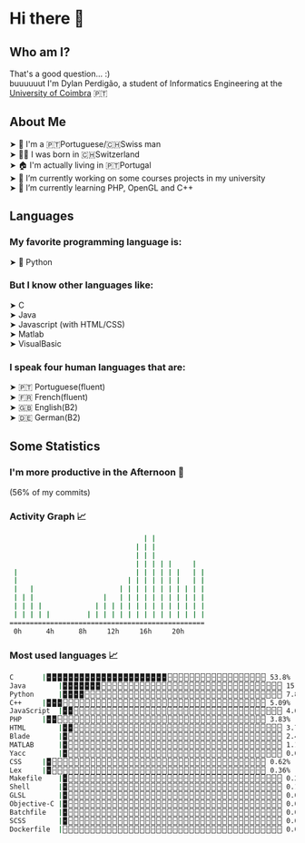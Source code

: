 # Hi there 👋

## Who am I?
That's a good question... :)<br>
buuuuuut I'm Dylan Perdigão, a student of Informatics Engineering at the <a href="https://www.uc.pt">University of Coimbra</a> 🇵🇹

## About Me
  ➤ 👤 I'm a 🇵🇹Portuguese/🇨🇭Swiss man<br>
  ➤ 👶🏻 I was born in 🇨🇭Switzerland<br>
  ➤ 🏠 I'm actually living in 🇵🇹Portugal<br>
  ➤ 🔭 I’m currently working on some courses projects in my university<br>
  ➤ 🌱 I’m currently learning PHP, OpenGL and C++<br>
  

## Languages
### My favorite programming language is:

  ➤ 🐍 Python
  
### But I know other languages like:

  ➤ C<br>
  ➤ Java<br>
  ➤ Javascript (with HTML/CSS)<br>
  ➤ Matlab<br>
  ➤ VisualBasic<br>
  
### I speak four human languages that are:<br>
  ➤ 🇵🇹 Portuguese(fluent)<br>
  ➤ 🇫🇷 French(fluent)<br>
  ➤ 🇬🇧 English(B2)<br>
  ➤ 🇩🇪 German(B2)<br>

<!--STATS-->
<!--BEGIN-->
## Some Statistics
### I'm more productive in the Afternoon 🌇
(56% of my commits)

### Activity Graph 📈

```bash
                                 | |            
                               | | |            
                               | | |            
                               | | | | |     |  
 |                             | | | | | |   | |
 |                           | | | | | | |   | |
 |   |                     | | | | | | | | | | |
 | | |                 |   | | | | | | | | | | |
 | | | |             | | | | | | | | | | | | | |
 | | | | |         | | | | | | | | | | | | | | |
================================================
 0h      4h      8h     12h     16h     20h     
```
### Most used languages 📈

```bash
C		|🁢🁢🁢🁢🁢🁢🁢🁢🁢🁢🁢🁢🁢🁢🁢🁢🁢🁢🁢🁢🁢🁢🁣🁣🁣🁣🁣🁣🁣🁣🁣🁣🁣🁣🁣🁣🁣🁣🁣🁣 53.8%
Java		|🁢🁢🁢🁢🁢🁢🁢🁣🁣🁣🁣🁣🁣🁣🁣🁣🁣🁣🁣🁣🁣🁣🁣🁣🁣🁣🁣🁣🁣🁣🁣🁣🁣🁣🁣🁣🁣🁣🁣🁣 15.14%
Python		|🁢🁢🁢🁢🁣🁣🁣🁣🁣🁣🁣🁣🁣🁣🁣🁣🁣🁣🁣🁣🁣🁣🁣🁣🁣🁣🁣🁣🁣🁣🁣🁣🁣🁣🁣🁣🁣🁣🁣🁣 7.87%
C++		|🁢🁢🁢🁣🁣🁣🁣🁣🁣🁣🁣🁣🁣🁣🁣🁣🁣🁣🁣🁣🁣🁣🁣🁣🁣🁣🁣🁣🁣🁣🁣🁣🁣🁣🁣🁣🁣🁣🁣🁣 5.09%
JavaScript	|🁢🁢🁣🁣🁣🁣🁣🁣🁣🁣🁣🁣🁣🁣🁣🁣🁣🁣🁣🁣🁣🁣🁣🁣🁣🁣🁣🁣🁣🁣🁣🁣🁣🁣🁣🁣🁣🁣🁣🁣 4.69%
PHP		|🁢🁢🁣🁣🁣🁣🁣🁣🁣🁣🁣🁣🁣🁣🁣🁣🁣🁣🁣🁣🁣🁣🁣🁣🁣🁣🁣🁣🁣🁣🁣🁣🁣🁣🁣🁣🁣🁣🁣🁣 3.83%
HTML		|🁢🁢🁣🁣🁣🁣🁣🁣🁣🁣🁣🁣🁣🁣🁣🁣🁣🁣🁣🁣🁣🁣🁣🁣🁣🁣🁣🁣🁣🁣🁣🁣🁣🁣🁣🁣🁣🁣🁣🁣 3.73%
Blade		|🁢🁣🁣🁣🁣🁣🁣🁣🁣🁣🁣🁣🁣🁣🁣🁣🁣🁣🁣🁣🁣🁣🁣🁣🁣🁣🁣🁣🁣🁣🁣🁣🁣🁣🁣🁣🁣🁣🁣🁣 2.48%
MATLAB		|🁢🁣🁣🁣🁣🁣🁣🁣🁣🁣🁣🁣🁣🁣🁣🁣🁣🁣🁣🁣🁣🁣🁣🁣🁣🁣🁣🁣🁣🁣🁣🁣🁣🁣🁣🁣🁣🁣🁣🁣 1.16%
Yacc		|🁢🁣🁣🁣🁣🁣🁣🁣🁣🁣🁣🁣🁣🁣🁣🁣🁣🁣🁣🁣🁣🁣🁣🁣🁣🁣🁣🁣🁣🁣🁣🁣🁣🁣🁣🁣🁣🁣🁣🁣 0.69%
CSS		|🁢🁣🁣🁣🁣🁣🁣🁣🁣🁣🁣🁣🁣🁣🁣🁣🁣🁣🁣🁣🁣🁣🁣🁣🁣🁣🁣🁣🁣🁣🁣🁣🁣🁣🁣🁣🁣🁣🁣🁣 0.62%
Lex		|🁢🁣🁣🁣🁣🁣🁣🁣🁣🁣🁣🁣🁣🁣🁣🁣🁣🁣🁣🁣🁣🁣🁣🁣🁣🁣🁣🁣🁣🁣🁣🁣🁣🁣🁣🁣🁣🁣🁣🁣 0.36%
Makefile	|🁢🁣🁣🁣🁣🁣🁣🁣🁣🁣🁣🁣🁣🁣🁣🁣🁣🁣🁣🁣🁣🁣🁣🁣🁣🁣🁣🁣🁣🁣🁣🁣🁣🁣🁣🁣🁣🁣🁣🁣 0.21%
Shell		|🁢🁣🁣🁣🁣🁣🁣🁣🁣🁣🁣🁣🁣🁣🁣🁣🁣🁣🁣🁣🁣🁣🁣🁣🁣🁣🁣🁣🁣🁣🁣🁣🁣🁣🁣🁣🁣🁣🁣🁣 0.17%
GLSL		|🁢🁣🁣🁣🁣🁣🁣🁣🁣🁣🁣🁣🁣🁣🁣🁣🁣🁣🁣🁣🁣🁣🁣🁣🁣🁣🁣🁣🁣🁣🁣🁣🁣🁣🁣🁣🁣🁣🁣🁣 0.07%
Objective-C	|🁢🁣🁣🁣🁣🁣🁣🁣🁣🁣🁣🁣🁣🁣🁣🁣🁣🁣🁣🁣🁣🁣🁣🁣🁣🁣🁣🁣🁣🁣🁣🁣🁣🁣🁣🁣🁣🁣🁣🁣 0.04%
Batchfile	|🁢🁣🁣🁣🁣🁣🁣🁣🁣🁣🁣🁣🁣🁣🁣🁣🁣🁣🁣🁣🁣🁣🁣🁣🁣🁣🁣🁣🁣🁣🁣🁣🁣🁣🁣🁣🁣🁣🁣🁣 0.03%
SCSS		|🁢🁣🁣🁣🁣🁣🁣🁣🁣🁣🁣🁣🁣🁣🁣🁣🁣🁣🁣🁣🁣🁣🁣🁣🁣🁣🁣🁣🁣🁣🁣🁣🁣🁣🁣🁣🁣🁣🁣🁣 0.01%
Dockerfile	|🁣🁣🁣🁣🁣🁣🁣🁣🁣🁣🁣🁣🁣🁣🁣🁣🁣🁣🁣🁣🁣🁣🁣🁣🁣🁣🁣🁣🁣🁣🁣🁣🁣🁣🁣🁣🁣🁣🁣🁣 0.0%

```
<!--END-->
